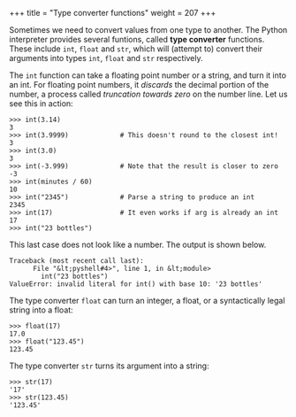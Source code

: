 +++
title = "Type converter functions"
weight = 207
+++

Sometimes we need to convert values from one type to another. The Python interpreter provides several funtions, called
**type converter** functions. These include ```int```, ```float``` and ```str```, which will (attempt to)
convert their arguments into types ```int```, ```float``` and ```str``` respectively. 

The ```int``` function can take a floating point number or a string, and turn
it into an int. For floating point numbers, it *discards* the decimal portion
of the number,  a process called *truncation towards zero* on
the number line.  Let us see this in action:


```
>>> int(3.14)
3
>>> int(3.9999)             # This doesn't round to the closest int!
3
>>> int(3.0)
3
>>> int(-3.999)             # Note that the result is closer to zero
-3
>>> int(minutes / 60)
10
>>> int("2345")             # Parse a string to produce an int
2345
>>> int(17)                 # It even works if arg is already an int
17
>>> int("23 bottles")
```

This last case does not look like a number. The output is shown below. 

```
Traceback (most recent call last):
      File "&lt;pyshell#4>", line 1, in &lt;module>
        int("23 bottles")
ValueError: invalid literal for int() with base 10: '23 bottles'
```

The type converter ```float``` can turn an integer, a float, or a syntactically legal
string into a float:


```
>>> float(17)
17.0
>>> float("123.45")
123.45
```

The type converter ```str``` turns its argument into a string:


```
>>> str(17)
'17'
>>> str(123.45)
'123.45'
```